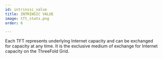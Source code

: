 ```yaml
---
id: intrinsic_value
title: INTRINSIC VALUE
image: tft_stats.png
order: 6

---
```


Each TFT represents underlying Internet capacity and can be exchanged for capacity at any time. It is the exclusive medium of exchange for Internet capacity on the ThreeFold Grid.